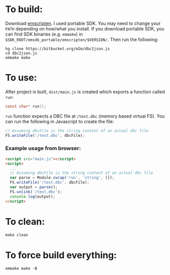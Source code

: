 # To build:

Download [emscripten](https://kripken.github.io/emscripten-site/index.html). I used portable SDK. You may need to change your `PATH` depending on how/what you install. If you download portable SDK, you can find SDK binaries (e.g. `emmake`) in `$SDK_ROOT/emsdk_portable/emscripten/$VERSION/`. Then run the following:

```shell
hg clone https://bitbucket.org/m2m/dbc2json.js
cd dbc2json.js
emmake make
```

# To use:

After project is built, `dist/main.js` is created which exports a function called `run`:

```c
const char* run();
```

`run` function expects a DBC file at `/test.dbc` (memory based virtual FS). You can run the following in Javascript to create the file:

```js
// Assuming dbcFile is the string content of an actual dbc file
FS.writeFile('/test.dbc', dbcFile);
```

### Example usage from browser:

```html
<script src="main.js"></script>
<script>
  ...
  // Assuming dbcFile is the string content of an actual dbc file
  var parse = Module.cwrap('run', 'string', []);
  FS.writeFile('/test.dbc', dbcFile);
  var output = parse();
  FS.unlink('/test.dbc');
  console.log(output);
</script>
```

# To clean:

```shell
make clean
```

# To force build everything:

```shell
emmake make -B
```
